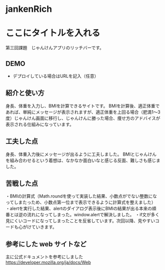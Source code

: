 # jankenRich
# ここにタイトルを入れる
第三回課題　じゃんけんアプリのリッチバーです。
## DEMO

  - デプロイしている場合はURLを記入（任意）

## 紹介と使い方

身長、体重を入力し、BMIを計算できるサイトです。
BMIを計算後、適正体重であれば、単純にメッセージが表示されますが、適正体重を上回る場合（肥満1〜3度）じゃんけん画面に移行し、じゃんけんに勝った場合、痩せ方のアドバイスが表示される仕組みになっています。

## 工夫した点

身長、体重入力後にメッセージが出るように工夫しました。
BMIとじゃんけんを組み合わせるという着想は、なかなか面白いなと感じる反面、難しさも感じました。

## 苦戦した点

・BMIの計算式（Math.roundを使って実装した結果、小数点がでない整数になってしまたっため、小数点第一位まで表示できるように計算式を整えました）
・alertを実行した結果、alertのダイアログ表示後にBMIの結果が出る本来の順番とは逆の流れになってしまった。window.alertで解決しました。
・if文が多く見にくいコードになってしまったことを反省しています。次回以降、見やすいコードも心がけていきます。

## 参考にした web サイトなど

主に公式ドキュメントを参考にしました
https://developer.mozilla.org/ja/docs/Web
